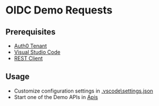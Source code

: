 # OIDC Demo Requests

## Prerequisites

- [Auth0 Tenant](https://auth0.com/)
- [Visual Studio Code](https://code.visualstudio.com)
- [REST Client](https://marketplace.visualstudio.com/items?itemName=humao.rest-client)

## Usage

- Customize configuration settings in [.vscode\settings.json](.vscode/settings.json)
- Start one of the Demo APIs in [Apis](/Apis)
